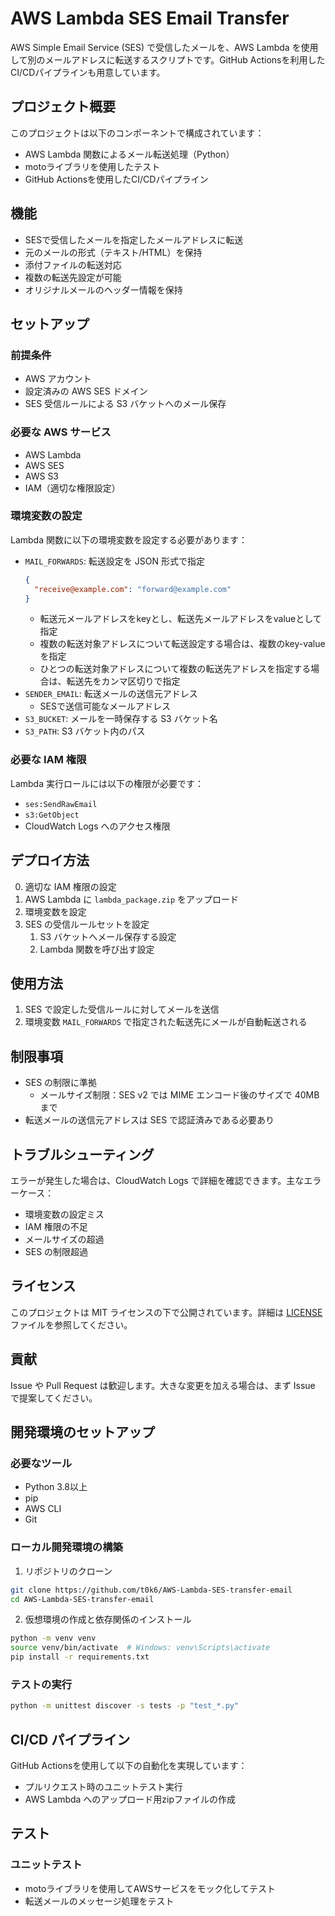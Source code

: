 # AWS Lambda SES Email Transfer

AWS Simple Email Service (SES) で受信したメールを、AWS Lambda を使用して別のメールアドレスに転送するスクリプトです。GitHub Actionsを利用したCI/CDパイプラインも用意しています。

## プロジェクト概要

このプロジェクトは以下のコンポーネントで構成されています：

- AWS Lambda 関数によるメール転送処理（Python）
- motoライブラリを使用したテスト
- GitHub Actionsを使用したCI/CDパイプライン

## 機能

- SESで受信したメールを指定したメールアドレスに転送
- 元のメールの形式（テキスト/HTML）を保持
- 添付ファイルの転送対応
- 複数の転送先設定が可能
- オリジナルメールのヘッダー情報を保持

## セットアップ

### 前提条件

- AWS アカウント
- 設定済みの AWS SES ドメイン
- SES 受信ルールによる S3 バケットへのメール保存

### 必要な AWS サービス

- AWS Lambda
- AWS SES
- AWS S3
- IAM（適切な権限設定）

### 環境変数の設定

Lambda 関数に以下の環境変数を設定する必要があります：

- `MAIL_FORWARDS`: 転送設定を JSON 形式で指定
  ```json
  {
    "receive@example.com": "forward@example.com"
  }
  ```
  - 転送元メールアドレスをkeyとし、転送先メールアドレスをvalueとして指定
  - 複数の転送対象アドレスについて転送設定する場合は、複数のkey-valueを指定
  - ひとつの転送対象アドレスについて複数の転送先アドレスを指定する場合は、転送先をカンマ区切りで指定
- `SENDER_EMAIL`: 転送メールの送信元アドレス
  - SESで送信可能なメールアドレス
- `S3_BUCKET`: メールを一時保存する S3 バケット名
- `S3_PATH`: S3 バケット内のパス

### 必要な IAM 権限

Lambda 実行ロールには以下の権限が必要です：

- `ses:SendRawEmail`
- `s3:GetObject`
- CloudWatch Logs へのアクセス権限

## デプロイ方法

0. 適切な IAM 権限の設定
1. AWS Lambda に `lambda_package.zip` をアップロード
2. 環境変数を設定
3. SES の受信ルールセットを設定
   1. S3 バケットへメール保存する設定
   2. Lambda 関数を呼び出す設定

## 使用方法

1. SES で設定した受信ルールに対してメールを送信
2. 環境変数 `MAIL_FORWARDS` で指定された転送先にメールが自動転送される

## 制限事項

- SES の制限に準拠
  - メールサイズ制限：SES v2 では MIME エンコード後のサイズで 40MB まで
- 転送メールの送信元アドレスは SES で認証済みである必要あり

## トラブルシューティング

エラーが発生した場合は、CloudWatch Logs で詳細を確認できます。主なエラーケース：

- 環境変数の設定ミス
- IAM 権限の不足
- メールサイズの超過
- SES の制限超過

## ライセンス

このプロジェクトは MIT ライセンスの下で公開されています。詳細は [LICENSE](LICENSE) ファイルを参照してください。

## 貢献

Issue や Pull Request は歓迎します。大きな変更を加える場合は、まず Issue で提案してください。

## 開発環境のセットアップ

### 必要なツール

- Python 3.8以上
- pip
- AWS CLI
- Git

### ローカル開発環境の構築

1. リポジトリのクローン
```bash
git clone https://github.com/t0k6/AWS-Lambda-SES-transfer-email
cd AWS-Lambda-SES-transfer-email
```

2. 仮想環境の作成と依存関係のインストール
```bash
python -m venv venv
source venv/bin/activate  # Windows: venv\Scripts\activate
pip install -r requirements.txt
```

### テストの実行

```bash
python -m unittest discover -s tests -p "test_*.py"
```

## CI/CD パイプライン

GitHub Actionsを使用して以下の自動化を実現しています：

- プルリクエスト時のユニットテスト実行
- AWS Lambda へのアップロード用zipファイルの作成

## テスト

### ユニットテスト

- motoライブラリを使用してAWSサービスをモック化してテスト
- 転送メールのメッセージ処理をテスト
